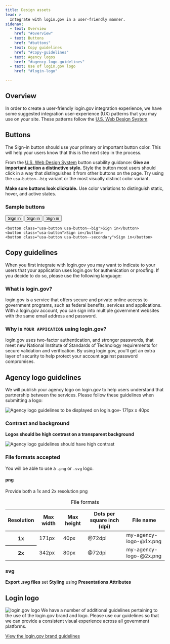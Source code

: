 ```yaml
---
title: Design assets
lead: >
  Integrate with login.gov in a user-friendly manner.
sidenav:
  - text: Overview
    href: "#overview"
  - text: Buttons
    href: "#buttons"
  - text: Copy guidelines
    href: "#copy-guidelines"
  - text: Agency logos
    href: "#agency-logo-guidelines"
  - text: Use of login.gov logo
    href: "#login-logo"

---
```


##  Overview
In order to create a user-friendly login.gov integration experience, we have some suggested integration user-experience (UX) patterns that you may use on your site. These patterns follow the [U.S. Web Design System](https://designsystem.digital.gov/).

## Buttons
The Sign-in button should use your primary or important button color. This will help your users know that this is the next step in the process. 

From the [U.S. Web Design System](https://designsystem.digital.gov/components/button/) button usability guidance:
**Give an important action a distinctive style.** Style the button most users should click in a way that distinguishes it from other buttons on the page. Try using the `usa-button--big` variant or the most visually distinct color variant.

**Make sure buttons look clickable.** Use color variations to distinguish static, hover, and active states.

### Sample buttons

<button class="usa-button usa-button--big">Sign in</button> <button class="usa-button ">Sign in</button> <button class="usa-button usa-button--secondary">Sign in</button>


```
<button class="usa-button usa-button--big">Sign in</button>
<button class="usa-button">Sign in</button>
<button class="usa-button usa-button--secondary">Sign in</button>
```


## Copy guidelines
When you first integrate with login.gov you may want to indicate to your users that your application uses login.gov for authenication or proofing. If you decide to do so, please use the following language:

### What is login.gov?
login.gov is a service that offers secure and private online access to government programs, such as federal benefits, services and applications. With a login.gov account, you can sign into multiple government websites with the same email address and password.

### Why is `YOUR APPICATION` using login.gov?
login.gov uses two-factor authentication, and stronger passwords, that meet new National Institute of Standards of Technology requirements for secure validation and verification. By using login.gov, you’ll get an extra layer of security to help protect your account against password compromises.

## Agency logo guidelines
We will publish your agency logo on login.gov to help users understand that partnership between the services. Please follow these guidelines when submitting a logo:

<img src="{{ site.baseurl }}/assets/img/logo-guidelines.png" alt="Agency logo guidelines to be displayed on login.gov- 171px x 40px" class="display-block grid-col flex-auto flex-align-center">


### Contrast and background
**Logos should be high contrast on a transparent background**

<img src="{{ site.baseurl }}/assets/img/agency-logo-contrast.png" alt="Agency logo guidelines should have high contrast" class="display-block grid-col flex-auto flex-align-center">


### File formats accepted
You will be able to use a `.png` or `.svg` logo.
#### png
Provide both a 1x and 2x resolution png
<table class="usa-table">
  <caption>File formats</caption>
  <thead>
    <tr>
      <th scope="col">Resolution</th>
      <th scope="col">Max width</th>
      <th scope="col">Max height</th>
      <th scope="col">Dots per square inch (dpi)</th>
      <th scope="col">File name</th>
    </tr>
  </thead>
  <tbody>
    <tr>
      <th scope="row"><strong>1x</strong></th>
      <td>171px</td>
      <td>40px</td>
      <td>@72dpi</td>
      <td>my-agency-logo-@1x.png</td>
    </tr>
    <tr>
      <th scope="row"><strong>2x</strong></th>
      <td>342px</td>
      <td>80px</td>
      <td>@72dpi</td>
      <td>my-agency-logo-@2x.png</td>
    </tr>
  </tbody>
</table>

### svg
**Export .svg files**
set **Styling** using **Presentations Attributes**

## Login logo
<img src="{{ site.baseurl }}/assets/img/login-gov-logo.svg" class="usa-logo-img" alt="login.gov logo">
We have a number of additional guidelines pertaining to the use of the login.gov brand and logo. Please use our guidelines so that we can provide a consistent visual experience across all government platforms.

[View the login.gov brand guidelines](https://design.login.gov/brand/)


